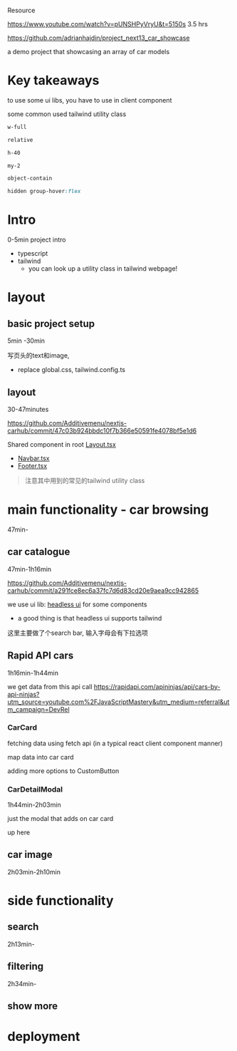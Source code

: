 Resource

https://www.youtube.com/watch?v=pUNSHPyVryU&t=5150s
3.5 hrs 

https://github.com/adrianhajdin/project_next13_car_showcase

a demo project that showcasing an array of car models 





# Key takeaways

to use some ui libs, you have to use in client component



some common used tailwind utility class

```css
w-full

relative

h-40

my-2

object-contain

hidden group-hover:flex
```







# Intro

0-5min
project intro

+ typescript
+ tailwind
  + you can look up a utility class in tailwind webpage!







# layout 

## basic project setup

5min -30min



写页头的text和image, 

+ replace global.css, tailwind.config.ts









## layout

30-47minutes

https://github.com/Additivemenu/nextjs-carhub/commit/47c03b924bbdc10f7b366e50591fe4078bf5e1d6



Shared component in root [Layout.tsx](https://github.com/Additivemenu/nextjs-carhub/commit/47c03b924bbdc10f7b366e50591fe4078bf5e1d6#diff-eca96d2c09f31517696a26e1d0be4070e1fbab02831481bed006e275741d030b)

+ [Navbar.tsx](https://github.com/Additivemenu/nextjs-carhub/commit/47c03b924bbdc10f7b366e50591fe4078bf5e1d6#diff-e7b4dc7397284cbc0d49c6bc13d16309470409bda06a199aa6eb9d9d61b573b8)
+ [Footer.tsx](https://github.com/Additivemenu/nextjs-carhub/commit/47c03b924bbdc10f7b366e50591fe4078bf5e1d6#diff-4f34a078049f572f5ebcdf8a3b771ce47c64ec9808cf3acf95a04e1ab72c214d)

> 注意其中用到的常见的tailwind utility class





# main functionality - car browsing
47min-



## car catalogue

47min-1h16min

https://github.com/Additivemenu/nextjs-carhub/commit/a291fce8ec6a37fc7d6d83cd20e9aea9cc942865



we use ui lib: [headless ui](https://headlessui.com/react/combobox#combobox-option)  for some components

+ a good thing is that headless ui supports tailwind

这里主要做了个search bar, 输入字母会有下拉选项 





## Rapid API cars
1h16min-1h44min

we get data from this api call https://rapidapi.com/apininjas/api/cars-by-api-ninjas?utm_source=youtube.com%2FJavaScriptMastery&utm_medium=referral&utm_campaign=DevRel



### CarCard

fetching data using fetch api (in a typical react client component manner)

map data into car card 

adding more options to CustomButton







### CarDetailModal

1h44min-2h03min

just the modal that adds on car card



up here





## car image

2h03min-2h10min



# side functionality

## search
2h13min-

## filtering
2h34min-

## show more



# deployment